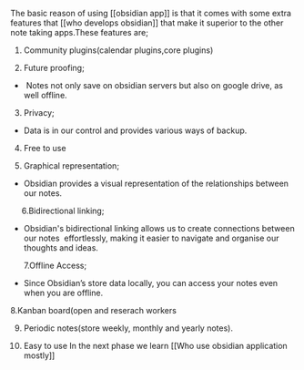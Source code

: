 The basic reason of using [[obsidian app]] is that it comes with some extra features that [[who develops obsidian]]
that make it superior to the other note taking apps.These features are;

1. Community plugins(calendar plugins,core plugins)
    
2. Future proofing;
    

-  Notes not only save on obsidian servers but also on google drive, as well offline.
    

3. Privacy;
    

- Data is in our control and provides various ways of backup.
    

4. Free to use
    
5. Graphical representation;
    

- Obsidian provides a visual representation of the relationships between our notes.
    

     6.Bidirectional linking;

- Obsidian's bidirectional linking allows us to create connections between our notes  effortlessly, making it easier to navigate and organise our thoughts and ideas.
    

      7.Offline Access;

- Since Obsidian’s store data locally, you can access your notes even when you are offline.
    

8.Kanban board(open and reserach workers

9. Periodic notes(store weekly, monthly and yearly notes).

10. Easy to use
    In the next phase we learn [[Who use obsidian application mostly]]
    
